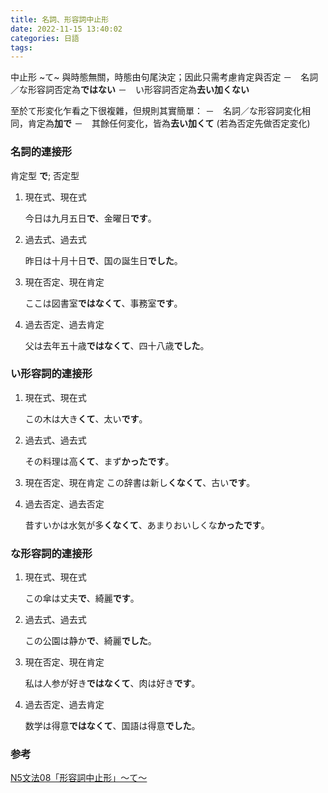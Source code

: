 ```yaml
---
title: 名詞、形容詞中止形
date: 2022-11-15 13:40:02
categories: 日語
tags:
---
```


中止形 ~て~ 與時態無關，時態由句尾決定；因此只需考慮肯定與否定
    －　名詞／な形容詞否定為**ではない**
    －　い形容詞否定為**去い加くない**

至於て形変化乍看之下很複雜，但規則其實簡單：
    －　名詞／な形容詞変化相同，肯定為**加で**
    －　其餘任何変化，皆為**去い加くて** (若為否定先做否定変化)



### 名詞的連接形

肯定型 **で**; 否定型

1. 現在式、現在式

    今日は九月五日**で**、金曜日**です**。

2. 過去式、過去式

    昨日は十月十日**で**、国の誕生日**でした**。

3. 現在否定、現在肯定

    ここは図書室**ではなくて**、事務室**です**。

4. 過去否定、過去肯定

    父は去年五十歳**ではなくて**、四十八歳**でした**。

### い形容詞的連接形

1. 現在式、現在式

    この木は大き**くて**、太い**です**。

2. 過去式、過去式

    その料理は高**くて**、まず**かったです**。

3. 現在否定、現在肯定
    この辞書は新し**くなくて**、古い**です**。

4. 過去否定、過去否定

    昔すいかは水気が多**くなくて**、あまりおいしくな**かったです**。

### な形容詞的連接形

1. 現在式、現在式

    この傘は丈夫**で**、綺麗**です**。

2. 過去式、過去式
    
    この公園は静か**で**、綺麗**でした**。

3. 現在否定、現在肯定

    私は人参が好き**ではなくて**、肉は好き**です**。

4. 過去否定、過去肯定

    数学は得意**ではなくて**、国語は得意**でした**。


### 参考

[N5文法08「形容詞中止形」～て～][01]

[01]: https://www.sigure.tw/learn-japanese/grammar/n5/08.php
